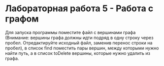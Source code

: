 # Лабораторная работа 5 - Работа с графом

Для запуска программы поместите файл с вершинами графа (Внимание: вершины графа должны идти подряд в одну строку через пробел. Отредактируйте исходный файл, заменив перенос строки на пробел), в список find поместить пары вершин, между которыми нужно найти путь, а в список toDelete вершины, которые нужно удалить из графа.